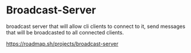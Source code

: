 # Broadcast-Server
 broadcast server that will allow cli clients to connect to it, send messages that will be broadcasted to all connected clients.

https://roadmap.sh/projects/broadcast-server
